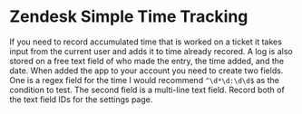 Zendesk Simple Time Tracking
==========

If you need to record accumulated time that is worked on a ticket it takes input from the current user and adds it to time already recored. A log is also stored on a free text field of who made the entry, the time added, and the date. When added the app to your account you need to create two fields. One is a regex field for the time I would recommend ``` ^\d*\d:\d\d$ ``` as the condition to test. The second field is a multi-line text field. Record both of the text field IDs for the settings page. 
